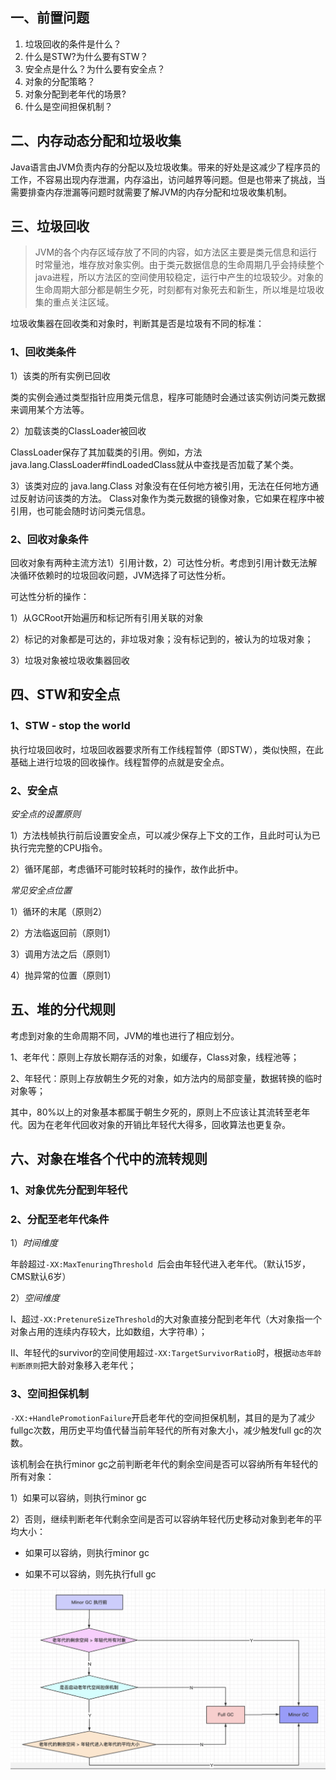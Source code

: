 <!-- date: 2020.06.11 09:42 -->

## 一、前置问题

1. 垃圾回收的条件是什么？
2. 什么是STW?为什么要有STW？
3. 安全点是什么？为什么要有安全点？
4. 对象的分配策略？
5. 对象分配到老年代的场景?
6. 什么是空间担保机制？

## 二、内存动态分配和垃圾收集

Java语言由JVM负责内存的分配以及垃圾收集。带来的好处是这减少了程序员的工作，不容易出现内存泄漏，内存溢出，访问越界等问题。但是也带来了挑战，当需要排查内存泄漏等问题时就需要了解JVM的内存分配和垃圾收集机制。

## 三、垃圾回收

> JVM的各个内存区域存放了不同的内容，如方法区主要是类元信息和运行时常量池，堆存放对象实例。由于类元数据信息的生命周期几乎会持续整个java进程，所以方法区的空间使用较稳定，运行中产生的垃圾较少。对象的生命周期大部分都是朝生夕死，时刻都有对象死去和新生，所以堆是垃圾收集的重点关注区域。

垃圾收集器在回收类和对象时，判断其是否是垃圾有不同的标准：

### 1、回收类条件

1）该类的所有实例已回收

类的实例会通过类型指针应用类元信息，程序可能随时会通过该实例访问类元数据来调用某个方法等。

2）加载该类的ClassLoader被回收

ClassLoader保存了其加载类的引用。例如，方法java.lang.ClassLoader#findLoadedClass就从中查找是否加载了某个类。

3）该类对应的 java.lang.Class 对象没有在任何地方被引用，无法在任何地方通过反射访问该类的方法。
Class对象作为类元数据的镜像对象，它如果在程序中被引用，也可能会随时访问类元信息。

### 2、回收对象条件

回收对象有两种主流方法1）引用计数，2）可达性分析。考虑到引用计数无法解决循环依赖时的垃圾回收问题，JVM选择了可达性分析。

可达性分析的操作：

1）从GCRoot开始遍历和标记所有引用关联的对象

2）标记的对象都是可达的，非垃圾对象；没有标记到的，被认为的垃圾对象；

3）垃圾对象被垃圾收集器回收

## 四、STW和安全点

### 1、STW - stop the world

执行垃圾回收时，垃圾回收器要求所有工作线程暂停（即STW），类似快照，在此基础上进行垃圾的回收操作。线程暂停的点就是安全点。

### 2、安全点

*安全点的设置原则*

1）方法栈帧执行前后设置安全点，可以减少保存上下文的工作，且此时可认为已执行完完整的CPU指令。

2）循环尾部，考虑循环可能时较耗时的操作，故作此折中。

*常见安全点位置*

1）循环的末尾（原则2）

2）方法临返回前（原则1）

3）调用方法之后（原则1）

4）抛异常的位置（原则1）

## 五、堆的分代规则

考虑到对象的生命周期不同，JVM的堆也进行了相应划分。

1、老年代：原则上存放长期存活的对象，如缓存，Class对象，线程池等；

2、年轻代：原则上存放朝生夕死的对象，如方法内的局部变量，数据转换的临时对象等；

其中，80%以上的对象基本都属于朝生夕死的，原则上不应该让其流转至老年代。因为在老年代回收对象的开销比年轻代大得多，回收算法也更复杂。

## 六、对象在堆各个代中的流转规则

### 1、对象优先分配到年轻代

### 2、分配至老年代条件

1）*时间维度*

年龄超过`-XX:MaxTenuringThreshold `后会由年轻代进入老年代。（默认15岁，CMS默认6岁）

2）*空间维度*

I、超过`-XX:PretenureSizeThreshold`的大对象直接分配到老年代（大对象指一个对象占用的连续内存较大，比如数组，大字符串）；

II、年轻代的survivor的空间使用超过`-XX:TargetSurvivorRatio`时，根据`动态年龄判断原则`把大龄对象移入老年代；

### 3、空间担保机制

`-XX:+HandlePromotionFailure`开启老年代的空间担保机制，其目的是为了减少fullgc次数，用历史平均值代替当前年轻代的所有对象大小，减少触发full gc的次数。

该机制会在执行minor gc之前判断老年代的剩余空间是否可以容纳所有年轻代的所有对象：

1）如果可以容纳，则执行minor gc

2）否则，继续判断老年代剩余空间是否可以容纳年轻代历史移动对象到老年的平均大小：

* 如果可以容纳，则执行minor gc

* 如果不可以容纳，则先执行full gc

<img title="" src="pic/1240-20210115023653058.png" alt="老年代空间担保机制" data-align="center" width="559">